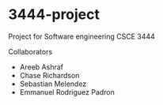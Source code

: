 # 3444-project

Project for Software engineering CSCE 3444

Collaborators
- Areeb Ashraf
- Chase Richardson
- Sebastian Melendez
- Emmanuel Rodriguez Padron
